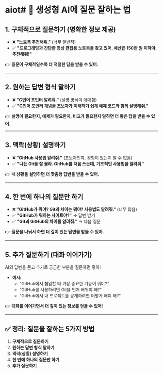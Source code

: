 # aiot# 🎯 생성형 AI에 질문 잘하는 법

## 1. 구체적으로 질문하기 (명확한 정보 제공)
- ❌ **"노트북 추천해줘."** (너무 일반적)
- ✅ **"프로그래밍과 간단한 영상 편집용 노트북을 찾고 있어. 예산은 150만 원 이하야. 추천해줘!"**

👉 **질문이 구체적일수록 더 적절한 답을 받을 수 있어.**  

---

## 2. 원하는 답변 형식 말하기
- ❌ **"C언어 포인터 알려줘."** (설명 방식이 애매함)
- ✅ **"C언어 포인터 개념을 초보자가 이해하기 쉽게 예제 코드와 함께 설명해줘."**

👉 **설명이 필요한지, 예제가 필요한지, 비교가 필요한지 말하면 더 좋은 답을 받을 수 있어.**  

---

## 3. 맥락(상황) 설명하기
- ❌ **"GitHub 사용법 알려줘."** (초보자인지, 경험이 있는지 알 수 없음)
- ✅ **"나는 Git을 잘 몰라. GitHub를 처음 쓰는데, 기초적인 사용법을 알려줘."**

👉 **내 상황을 설명하면 더 맞춤형 답변을 받을 수 있어.**  

---

## 4. 한 번에 하나의 질문만 하기
- ❌ **"GitHub가 뭐야? Git과 차이는 뭐야? 사용법도 알려줘."** (너무 많음)
- ✅ **"GitHub가 뭐하는 사이트야?"** → 답변 받기  
- ✅ **"Git과 GitHub의 차이를 알려줘."** → 다음 질문  

👉 **질문을 나눠서 하면 더 깊이 있는 답변을 받을 수 있어.**  

---

## 5. 추가 질문하기 (대화 이어가기)
AI의 답변을 듣고 추가로 궁금한 부분을 질문하면 좋아!  
- **예시:**  
  - "GitHub에서 협업할 때 가장 중요한 기능이 뭐야?"  
  - "GitHub를 사용하려면 Git을 먼저 배워야 해?"  
  - "GitHub에서 내 프로젝트를 공개하려면 어떻게 해야 해?"  

👉 **대화를 이어가면서 더 깊이 있는 정보를 얻을 수 있어!**  

---

## ✅ 정리: 질문을 잘하는 5가지 방법
1. **구체적으로 질문하기**
2. **원하는 답변 형식 말하기**
3. **맥락(상황) 설명하기**
4. **한 번에 하나의 질문만 하기**
5. **추가 질문하기**
